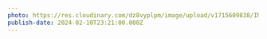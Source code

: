 ```yaml
---
photo: https://res.cloudinary.com/dz8vyplpm/image/upload/v1715609838/IMG_8810_ul3m0d.jpg
publish-date: 2024-02-10T23:21:00.000Z
---
```


